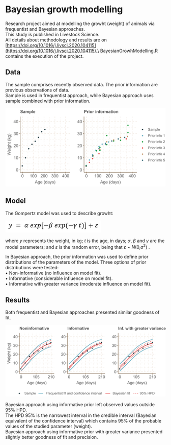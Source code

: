 # Bayesian growth modelling
Research project aimed at modelling the growht (weight) of animals via frequentist and Bayesian approaches.\
This study is published in Livestock Science.\
All details about methodology and results are on
[https://doi.org/10.1016/j.livsci.2020.104115](https://doi.org/10.1016/j.livsci.2020.104115).\
BayesianGrowhModelling.R contains the execution of the project.

## Data
The sample comprises recently observed data. The prior information are previous observations of data.\
Sample is used in frequentist approach, while Bayesian approach uses sample combined with prior information.

<img src="./Images/fig1.png" width="600">

## Model
The Gompertz model was used to describe growht:

<img src="./Images/gompertz.png" width="300">

where *y* represents the weight, in kg; *t* is the age, in days; *α*, *β* and *γ* are the model parameters; and *ε* is the random error, being that *ε* ~ *N*(0,σ<sup>2</sup>) .

In Bayesian approach, the prior information was used to define prior distributions of the parameters of the model.
Three options of prior distributions were tested:\
• Non-informative (no influence on model fit).\
• Informative (considerable influence on model fit).\
• Informative with greater variance (moderate influence on model fit).

## Results
Both frequentist and Bayesian approaches presented similar goodness of fit.

<img src="./Images/results.png" width="680">

Bayesian approach using informative prior left observed values outside 95% HPD.\
The HPD 95% is the narrowest interval in the credible interval (Bayesian equivalent of the confidence interval) which contains 95% of the probable values of the studied parameter (weight).\
Bayesian approach using informative prior with greater variance presented slightly better goodness of fit and precision.
